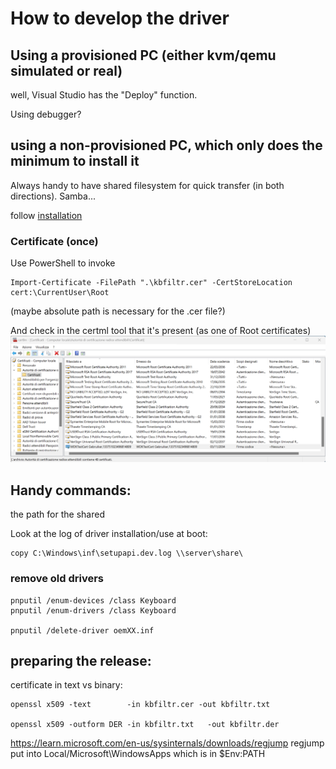 # How to develop the driver



## Using a provisioned PC (either kvm/qemu simulated or real)

well, Visual Studio has the "Deploy" function.

Using debugger?


## using a non-provisioned PC, which only does the minimum to install it

Always handy to have shared filesystem for quick transfer (in both directions). Samba...

follow [installation](windows-client-install.md)

### Certificate (once)
Use PowerShell to invoke

```
Import-Certificate -FilePath ".\kbfiltr.cer" -CertStoreLocation cert:\CurrentUser\Root
```

(maybe absolute path is necessary for the .cer file?)

And check in the certml tool that it's present (as one of Root certificates)
![Screenshot of certml](images/Screenshot-ITA-certificate-manger.png)






## Handy commands:
the path for the shared

Look at the log of driver installation/use at boot:
```
copy C:\Windows\inf\setupapi.dev.log \\server\share\
```

### remove old drivers
```
pnputil /enum-devices /class Keyboard
pnputil /enum-drivers /class Keyboard

pnputil /delete-driver oemXX.inf
```


## preparing the release:

certificate in text vs binary:
```
openssl x509 -text        -in kbfiltr.cer -out kbfiltr.txt

openssl x509 -outform DER -in kbfiltr.txt   -out kbfiltr.der
```


https://learn.microsoft.com/en-us/sysinternals/downloads/regjump
regjump put into Local/Microsoft\WindowsApps which is in $Env:PATH
